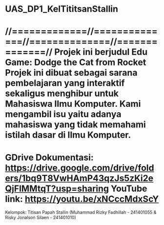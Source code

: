 # UAS_DP1_KelTititsanStallin
//=============//==============//==============//==============//
<PROJEK>
Projek ini berjudul Edu Game: Dodge the Cat from Rocket
Projek ini dibuat sebagai sarana pembelajaran yang interaktif sekaligus menghibur untuk Mahasiswa Ilmu Komputer.
Kami mengambil isu yaitu adanya mahasiswa yang tidak memahami istilah dasar di Ilmu Komputer.
===========================================================================
GDrive Dokumentasi: https://drive.google.com/drive/folders/1bq9T8VwHAmP43qzJs5zKi2eQjFlMMtqT?usp=sharing
YouTube link: https://youtu.be/xNCccMdxScY
===========================================================================
Kelompok:
Titisan Papah Stallin (Muhammad Rizky Fadhillah - 241401055 & Risky Jonalson Silaen - 241401010)
